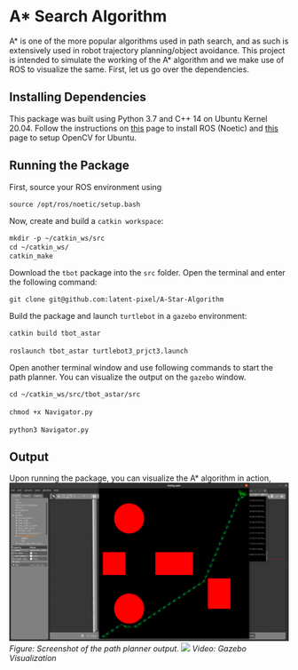 # A* Search Algorithm
A* is one of the more popular algorithms used in path search, and as such is extensively used in robot trajectory planning/object avoidance. This project is intended to simulate the working of the A* algorithm and we make use of ROS to visualize the same. First, let us go over the dependencies.

##  Installing Dependencies
This package was built using Python 3.7 and C++ 14 on Ubuntu Kernel 20.04. Follow the instructions on [this](https://wiki.ros.org/noetic/Installation/Ubuntu) page to install ROS (Noetic) and [this](https://docs.opencv.org/3.4/d2/de6/tutorial_py_setup_in_ubuntu.html) page to setup OpenCV for Ubuntu.

## Running the Package
First, source your ROS environment using
```
source /opt/ros/noetic/setup.bash
```
Now, create and build a `catkin workspace`:
```
mkdir -p ~/catkin_ws/src
cd ~/catkin_ws/
catkin_make
```
Download the `tbot` package into the `src` folder. Open the terminal and enter the following command:
```
git clone git@github.com:latent-pixel/A-Star-Algorithm
```
Build the package and launch `turtlebot` in a `gazebo` environment:
```
catkin build tbot_astar

roslaunch tbot_astar turtlebot3_prjct3.launch
```
Open another terminal window and use following commands to start the path planner. You can visualize the output on the `gazebo` window.
```
cd ~/catkin_ws/src/tbot_astar/src

chmod +x Navigator.py

python3 Navigator.py
```

## Output
Upon running the package, you can visualize the A* algorithm in action,
![](results/2.png)
*Figure: Screenshot of the path planner output.*
![](https://drive.google.com/file/d/14F3XQzBM80WnICpDyy7MKuw2kaZV_afU/view?usp=sharing)
*Video: Gazebo Visualization* 

